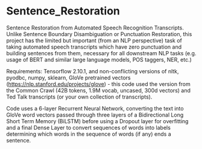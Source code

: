 # Sentence_Restoration
Sentence Restoration from Automated Speech Recognition Transcripts. Unlike Sentence Boundary Disambiguation or Punctuation Restoration, this project has the limited but important (from an NLP perspective) task of taking automated speech transcripts which have zero punctuation and building sentences from them, necessary for all downstream NLP tasks (e.g. usage of BERT and similar large language models, POS taggers, NER, etc.)

Requirements: Tensorflow 2.10.1, and non-conflicting versions of nltk, pyodbc, numpy, sklearn, GloVe pretrained vectors (https://nlp.stanford.edu/projects/glove) - this code used the version from the Common Crawl (42B tokens, 1.9M vocab, uncased, 300d vectors)
and Ted Talk transcripts (or your own collection of transcripts).

Code uses a 6-layer Recurrent Neural Network, converting the text into GloVe word vectors passed through three layers of a Bidirectional Long Short Term Memory (BiLSTM) before using a Dropout layer for overfitting and a final Dense Layer to convert sequences of words into labels determining which words in the sequence of words (if any) ends a sentence.
